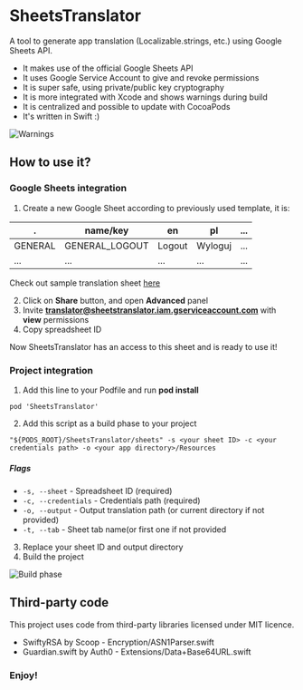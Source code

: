 # SheetsTranslator

A tool to generate app translation (Localizable.strings, etc.) using Google Sheets API.

* It makes use of the official Google Sheets API
* It uses Google Service Account to give and revoke permissions
* It is super safe, using private/public key cryptography
* It is more integrated with Xcode and shows warnings during build
* It is centralized and possible to update with CocoaPods
* It's written in Swift :)

![Warnings](http://i.imgur.com/TOKT4G3.png)

## How to use it?

### Google Sheets integration
1. Create a new Google Sheet according to previously used template, it is:

.      |name/key      |en    |pl     |...
-------|--------------|------|-------|---
GENERAL|GENERAL_LOGOUT|Logout|Wyloguj|...
...    |...           |...   |...    |...

Check out sample translation sheet [here](https://docs.google.com/spreadsheets/d/1HZwNTyo2XRkADjNLvXlMMlZ_buzCNYxhjIzvwL6mid8/)

2. Click on **Share** button, and open **Advanced** panel
3. Invite **<your account>translator@sheetstranslator.iam.gserviceaccount.com** with **view** permissions
4. Copy spreadsheet ID

Now SheetsTranslator has an access to this sheet and is ready to use it!

### Project integration
1. Add this line to your Podfile and run **pod install**
```
pod 'SheetsTranslator'
```
2. Add this script as a build phase to your project
```
"${PODS_ROOT}/SheetsTranslator/sheets" -s <your sheet ID> -c <your credentials path> -o <your app directory>/Resources
```
##### Flags
 * ``-s, --sheet`` - Spreadsheet ID (required)
 * ``-c, --credentials`` - Credentials path (required)
 * ``-o, --output`` - Output translation path (or current directory if not provided)
 * ``-t, --tab`` - Sheet tab name(or first one if not provided
3. Replace your sheet ID and output directory
4. Build the project

![Build phase](http://i.imgur.com/GmvpJw0.png)

## Third-party code
This project uses code from third-party libraries licensed under MIT licence.
* SwiftyRSA by Scoop - Encryption/ASN1Parser.swift
* Guardian.swift by Auth0 - Extensions/Data+Base64URL.swift

### Enjoy!
